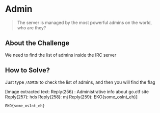 # Admin
> The server is managed by the most powerful admins on the world, who are they?

## About the Challenge
We need to find the list of admins inside the IRC server

## How to Solve?
Just type `/ADMIN` to check the list of admins, and then you will find the flag


[Image extracted text: Reply(256) : Administrative info about go.ctf site
Reply(257):
hds
Reply(258):
mj
Reply(259):
EKO{some_oslnt_eh}]


```
EKO{some_os1nt_eh}
```
